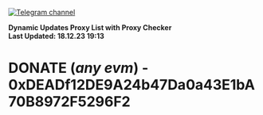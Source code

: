 [![Telegram channel](https://img.shields.io/endpoint?url=https://runkit.io/damiankrawczyk/telegram-badge/branches/master?url=https://t.me/n4z4v0d)](https://t.me/n4z4v0d) 

**Dynamic Updates Proxy List with Proxy Checker**  
**Last Updated: 18.12.23 19:13**

# DONATE (_any evm_) - 0xDEADf12DE9A24b47Da0a43E1bA70B8972F5296F2
